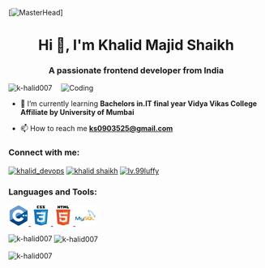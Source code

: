 [![MasterHead](https://media.licdn.com/dms/image/v2/D4E12AQGWZAOnLDRaQw/article-cover_image-shrink_600_2000/article-cover_image-shrink_600_2000/0/1656679844338?e=2147483647&v=beta&t=SQdrnHcfunUp3CIZMR-clLwQFjkIS9ShTlqTppgmlR0)]
<h1 align="center">Hi 👋, I'm Khalid Majid Shaikh</h1>
<h3 align="center">A passionate frontend developer from India</h3>
<img align="right" alt="Coding" width="400" src="https://img.freepik.com/premium-photo/3d-cartoon-software-developer-generative-ai_644690-101538.jpg?w=740">

<p align="left"> <img src="https://komarev.com/ghpvc/?username=k-halid007&label=Profile%20views&color=0e75b6&style=flat" alt="k-halid007" /> </p>

- 🌱 I’m currently learning **Bachelors in.IT final year Vidya Vikas College Affiliate by University of Mumbai**

- 📫 How to reach me **ks0903525@gmail.com**

<h3 align="left">Connect with me:</h3>
<p align="left">
<a href="https://twitter.com/khalid_devops" target="blank"><img align="center" src="https://raw.githubusercontent.com/rahuldkjain/github-profile-readme-generator/master/src/images/icons/Social/twitter.svg" alt="khalid_devops" height="30" width="40" /></a>
<a href="https://linkedin.com/in/khalid shaikh" target="blank"><img align="center" src="https://raw.githubusercontent.com/rahuldkjain/github-profile-readme-generator/master/src/images/icons/Social/linked-in-alt.svg" alt="khalid shaikh" height="30" width="40" /></a>
<a href="https://instagram.com/khalid.devops" target="blank"><img align="center" src="https://raw.githubusercontent.com/rahuldkjain/github-profile-readme-generator/master/src/images/icons/Social/instagram.svg" alt="lv.99luffy" height="30" width="40" /></a>
</p>

<h3 align="left">Languages and Tools:</h3>
<p align="left"> <a href="https://www.w3schools.com/cpp/" target="_blank" rel="noreferrer"> <img src="https://raw.githubusercontent.com/devicons/devicon/master/icons/cplusplus/cplusplus-original.svg" alt="cplusplus" width="40" height="40"/> </a> <a href="https://www.w3schools.com/css/" target="_blank" rel="noreferrer"> <img src="https://raw.githubusercontent.com/devicons/devicon/master/icons/css3/css3-original-wordmark.svg" alt="css3" width="40" height="40"/> </a> <a href="https://www.w3.org/html/" target="_blank" rel="noreferrer"> <img src="https://raw.githubusercontent.com/devicons/devicon/master/icons/html5/html5-original-wordmark.svg" alt="html5" width="40" height="40"/> </a> <a href="https://www.mysql.com/" target="_blank" rel="noreferrer"> <img src="https://raw.githubusercontent.com/devicons/devicon/master/icons/mysql/mysql-original-wordmark.svg" alt="mysql" width="40" height="40"/> </a> </p>

<p><img align="left" src="https://github-readme-stats.vercel.app/api/top-langs?username=k-halid007&show_icons=true&locale=en&layout=compact" alt="k-halid007" /></p>

<p>&nbsp;<img align="center" src="https://github-readme-stats.vercel.app/api?username=k-halid007&show_icons=true&locale=en" alt="k-halid007" /></p>

<p><img align="center" src="https://github-readme-streak-stats.herokuapp.com/?user=k-halid007&" alt="k-halid007" /></p>
